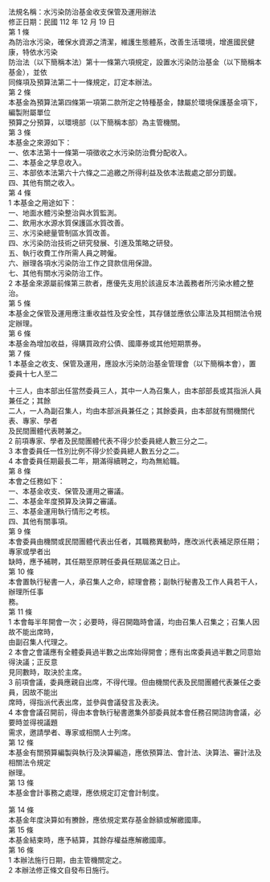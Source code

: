 法規名稱：水污染防治基金收支保管及運用辦法  
修正日期：民國 112 年 12 月 19 日  
第 1 條  
為防治水污染，確保水資源之清潔，維護生態體系，改善生活環境，增進國民健康，特依水污染  
防治法（以下簡稱本法）第十一條第六項規定，設置水污染防治基金（以下簡稱本基金），並依  
同條項及預算法第二十一條規定，訂定本辦法。  
第 2 條  
本基金為預算法第四條第一項第二款所定之特種基金，隸屬於環境保護基金項下，編製附屬單位  
預算之分預算，以環境部（以下簡稱本部）為主管機關。  
第 3 條  
本基金之來源如下：  
一、依本法第十一條第一項徵收之水污染防治費分配收入。  
二、本基金之孳息收入。  
三、本部依本法第六十六條之二追繳之所得利益及依本法裁處之部分罰鍰。  
四、其他有關之收入。  
第 4 條  
1 本基金之用途如下：  
一、地面水體污染整治與水質監測。  
二、飲用水水源水質保護區水質改善。  
三、水污染總量管制區水質改善。  
四、水污染防治技術之研究發展、引進及策略之研發。  
五、執行收費工作所需人員之聘僱。  
六、辦理各項水污染防治工作之貸款信用保證。  
七、其他有關水污染防治工作。  
2 本基金來源屬前條第三款者，應優先支用於該違反本法義務者所污染水體之整治。  
第 5 條  
本基金之保管及運用應注重收益性及安全性，其存儲並應依公庫法及其相關法令規定辦理。  
第 6 條  
本基金為增加收益，得購買政府公債、國庫券或其他短期票券。  
第 7 條  
1 本基金之收支、保管及運用，應設水污染防治基金管理會（以下簡稱本會），置委員十七人至二  


十三人，由本部出任當然委員三人，其中一人為召集人，由本部部長或其指派人員兼任之；其餘  
二人，一人為副召集人，均由本部派員兼任之；其餘委員，由本部就有關機關代表、專家、學者  
及民間團體代表聘兼之。  
2 前項專家、學者及民間團體代表不得少於委員總人數三分之二。  
3 本會委員任一性別比例不得少於委員總人數五分之二。  
4 本會委員任期最長二年，期滿得續聘之，均為無給職。  
第 8 條  
本會之任務如下：  
一、本基金收支、保管及運用之審議。  
二、本基金年度預算及決算之審議。  
三、本基金運用執行情形之考核。  
四、其他有關事項。  
第 9 條  
本會委員由機關或民間團體代表出任者，其職務異動時，應改派代表補足原任期；專家或學者出  
缺時，應予補聘，其任期至原聘任委員任期屆滿之日止。  
第 10 條  
本會置執行秘書一人，承召集人之命，綜理會務；副執行秘書及工作人員若干人，辦理所任事  
務。  
第 11 條  
1 本會每半年開會一次；必要時，得召開臨時會議，均由召集人召集之；召集人因故不能出席時，  
由副召集人代理之。  
2 本會之會議應有全體委員過半數之出席始得開會；應有出席委員過半數之同意始得決議；正反意  
見同數時，取決於主席。  
3 前項會議，委員應親自出席，不得代理。但由機關代表及民間團體代表兼任之委員，因故不能出  
席時，得指派代表出席，並參與會議發言及表決。  
4 本會會議召開前，得由本會執行秘書邀集外部委員就本會任務召開諮詢會議，必要時並得視議題  
需求，邀請學者、專家或相關人士列席。  
第 12 條  
本基金有關預算編製與執行及決算編造，應依預算法、會計法、決算法、審計法及相關法令規定  
辦理。  
第 13 條  
本基金會計事務之處理，應依規定訂定會計制度。  


第 14 條  
本基金年度決算如有賸餘，應依規定累存基金餘額或解繳國庫。  
第 15 條  
本基金結束時，應予結算，其餘存權益應解繳國庫。  
第 16 條  
1 本辦法施行日期，由主管機關定之。  
2 本辦法修正條文自發布日施行。  


